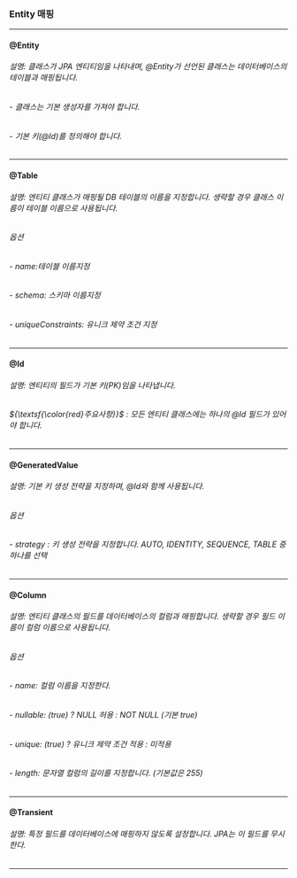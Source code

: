 ### Entity 매핑
***
#### @Entity
###### 설명: 클래스가 JPA 엔티티임을 나타내며, @Entity가 선언된 클래스는 데이터베이스의 테이블과 매핑됩니다.
###### - 클래스는 기본 생성자를 가져야 합니다.
###### - 기본 키(@Id)를 정의해야 합니다.
***
#### @Table
###### 설명: 엔티티 클래스가 매핑될 DB 테이블의 이름을 지정합니다. 생략할 경우 클래스 이름이 테이블 이름으로 사용됩니다.
###### 옵션
###### - name:테이블 이름지정
###### - schema: 스키마 이름지정
###### - uniqueConstraints: 유니크 제약 조건 지정
***
#### @Id
###### 설명: 엔티티의 필드가 기본 키(PK)임을 나타냅니다.
###### ${\textsf{\color{red}주요사항}}$ : 모든 엔티티 클래스에는 하나의 @Id 필드가 있어야 합니다.
***
#### @GeneratedValue
###### 설명: 기본 키 생성 전략을 지정하며, @Id와 함께 사용됩니다.
###### 옵션
###### - strategy : 키 생성 전략을 지정합니다. AUTO, IDENTITY, SEQUENCE, TABLE 중 하나를 선택
***
#### @Column
###### 설명: 엔티티 클래스의 필드를 데이터베이스의 컬럼과 매핑합니다. 생략할 경우 필드 이름이 컬럼 이름으로 사용됩니다.
###### 옵션
###### - name: 컬럼 이름을 지정한다.
###### - nullable: (true) ? NULL 허용 : NOT NULL (기본 true)
###### - unique: (true) ? 유니크 제약 조건 적용 : 미적용
###### - length: 문자열 컬럼의 길이를 지정합니다. (기본값은 255)
***
#### @Transient
###### 설명: 특정 필드를 데이터베이스에 매핑하지 않도록 설정합니다. JPA는 이 필드를 무시한다.
***
